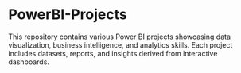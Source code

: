 # PowerBI-Projects
This repository contains various Power BI projects showcasing data visualization, business intelligence, and analytics skills. Each project includes datasets, reports, and insights derived from interactive dashboards.
